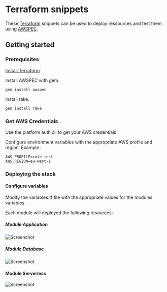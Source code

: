 # Terraform snippets
These [Terraform](https://terraform.io) snippets can be used to deploy ressources and test them using [AWSPEC](https://github.com/k1LoW/awspec).



## Getting started

### Prerequisites
[Install Terraform](https://www.terraform.io/intro/getting-started/install.html).

Install AWSPEC with gem.
```
gem install awspec
```
Install rake.
```
gem install rake
```
### Get AWS Credentials
Use the platform auth cli to get your AWS credentials .

Configure environment variables with the appropriate AWS profile and region. Example :
```
AWS_PROFILE=role-test
AWS_REGION=eu-west-1
```
### Deploying the stack

#### Configure variables
Modify the variables.tf file with the appropriate values for the modules variables .

Each module will deployed the following resources:
##### Module Application
![Screenshot](https://github.com/walidkhlg/snippets/tree/master/doc/autoscaling.jpg)

##### Module Database
![Screenshot](https://github.com/walidkhlg/snippets/tree/master/doc/database.jpg)

#### Module Serverless
![Screenshot](https://github.com/walidkhlg/snippets/tree/master/doc/lambda.jpg)
